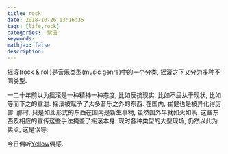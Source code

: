 ```yaml
---
title: rock
date: 2018-10-26 13:16:35
tags: [life,rock]
categories:  絮语
keywords: 
mathjax: false
description: 
---
```


摇滚(rock & roll)是音乐类型(music genre)中的一个分类, 摇滚之下又分为多种不同类型.

<!-- more --> 

一二十年前以为摇滚是一种精神一种态度, 比如反抗现实, 比如不屈从于现状, 比如等而下之的宣泄. 
摇滚被赋予了太多音乐之外的东西. 在国内, 崔健也是被异化得厉害. 那时, 只是如此形式的东西在国内是新生事物, 虽然国外早就如火如荼. 
这些东西及相应的宣传这些手法掩盖了摇滚本身. 现时各种类型的大型现场, 仍然以此为卖点, 这是误导.


今日偶听[Yellow](https://music.163.com/song?id=17177324&userid=26455443)偶感. 